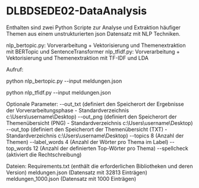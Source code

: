 # DLBDSEDE02-DataAnalysis

Enthalten sind zwei Python Scripte zur Analyse und Extraktion häufiger Themen aus einem unstrukturierten json Datensatz mit NLP Techniken.

nlp_bertopic.py: Vorverarbeitung + Vektorisierung und Themenextraktion mit BERTopic und SentenceTransformer
nlp_tfidf.py:    Vorverarbeitung + Vektorisierung und Themenextraktion mit TF-IDF und LDA

Aufruf:

python nlp_bertopic.py --input meldungen.json

python nlp_tfidf.py --input meldungen.json

Optionale Parameter:
  --out_txt                (definiert den Speicherort der Ergebnisse der Vorverarbeitungsphase - Standardverzeichnis c:\Users\username\Desktop)
  --out_png                (definiert den Speicherort der Themenübersicht (PNG) - Standardverzeichnis c:\Users\username\Desktop)
  --out_top                (definiert den Speicherort der Themenübersicht (TXT) - Standardverzeichnis c:\Users\username\Desktop)
  --topics 8               (Anzahl der Themen)
  --label_words 4          (Anzahl der Wörter pro Thema im Label)
  --top_words 12           (Anzahl der definierten Top-Wörter pro Thema)
  --spellcheck             (aktiviert die Rechtschreibung)

Dateien:
Requirements.txt           (enthält die erforderlichen Bibliotheken und deren Version)
meldungen.json             (Datensatz mit 32813 Einträgen)
meldungen_1000.json        (Datensatz mit 1000 Einträgen)
